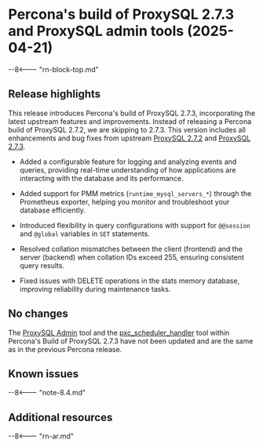 # Percona's build of ProxySQL 2.7.3 and ProxySQL admin tools (2025-04-21)

--8<--- "rn-block-top.md"

## Release highlights

This release introduces Percona's build of ProxySQL 2.7.3, incorporating the latest upstream features and improvements. Instead of releasing a Percona build of ProxySQL 2.7.2, we are skipping to 2.7.3. This version includes all enhancements and bug fixes from upstream [ProxySQL 2.7.2] and [ProxySQL 2.7.3].

* Added a configurable feature for logging and analyzing events and queries, providing real-time understanding of how applications are interacting with the database and its performance.

* Added support for PMM metrics (`runtime_mysql_servers_*`) through the Prometheus exporter, helping you monitor and troubleshoot your database efficiently.

* Introduced flexibility in query configurations with support for `@@session` and `@global` variables in `SET` statements.

* Resolved collation mismatches between the client (frontend) and the server (backend) when collation IDs exceed 255, ensuring consistent query results.

* Fixed issues with DELETE operations in the stats memory database, improving reliability during maintenance tasks.

## No changes

The [ProxySQL Admin] tool and the [pxc_scheduler_handler] tool within Percona's Build of ProxySQL 2.7.3 have not been updated and are the same as in the previous Percona release.

## Known issues

--8<--- "note-8.4.md"

## Additional resources
--8<--- "rn-ar.md"

[ProxySQL 2.7.1-1 release]: https://docs.percona.com/proxysql/2.7.1-1.html
[ProxySQL 2.7.2]: https://github.com/sysown/proxysql/releases/tag/2.7.2
[ProxySQL 2.7.3]: https://github.com/sysown/proxysql/releases/tag/2.7.3
[ProxySQL Admin]: proxysql-admin-tool-v2-config.md
[pxc_scheduler_handler]: psh-overview.md
